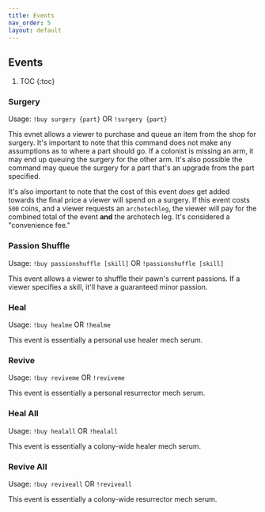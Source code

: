 ```yaml
---
title: Events
nav_order: 5
layout: default
---
```


## Events

1. TOC
{:toc}

### Surgery

Usage: `!buy surgery {part}` OR `!surgery {part}`

This evnet allows a viewer to purchase and queue an item from
the shop for surgery. It's important to note that this command
does not make any assumptions as to where a part should go. If
a colonist is missing an arm, it may end up queuing the surgery
for the other arm. It's also possible the command may queue the
surgery for a part that's an upgrade from the part specified.

It's also important to note that the cost of this event *does*
get added towards the final price a viewer will spend on a surgery.
If this event costs `500` coins, and a viewer requests an
`archotechleg`, the viewer will pay for the combined total of
the event **and** the archotech leg. It's considered a
"convenience fee."

### Passion Shuffle

Usage: `!buy passionshuffle [skill]` OR `!passionshuffle [skill]`

This event allows a viewer to shuffle their pawn's current passions.
If a viewer specifies a skill, it'll have a guaranteed minor passion.

### Heal

Usage: `!buy healme` OR `!healme`

This event is essentially a personal use healer mech serum.

### Revive

Usage: `!buy reviveme` OR `!reviveme`

This event is essentially a personal resurrector mech serum.

### Heal All

Usage: `!buy healall` OR `!healall`

This event is essentially a colony-wide healer mech serum.

### Revive All

Usage: `!buy reviveall` OR `!reviveall`

This event is essentially a colony-wide resurrector mech serum.
